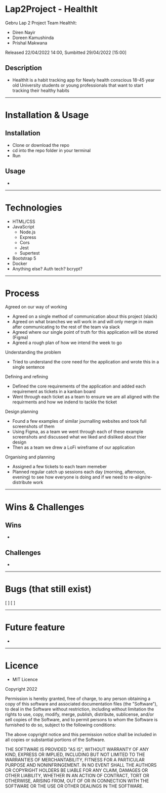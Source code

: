 # Lap2Project - HealthIt

Gebru Lap 2 Project Team HealthIt:

- Diren Nayir
- Doreen Kamushinda
- Prishal Makwana

Released 22/04/2022 14:00, Sumbitted 29/04/2022 [15:00]

## Description

- HealthIt is a habit tracking app for Newly health conscious 18-45 year old University students or young professionals that want to start tracking their healthy habits

---

# Installation & Usage

## Installation

- Clone or download the repo
- cd into the repo folder in your terminal
- Run

## Usage

-

---

# Technologies

- HTML/CSS
- JavaScript
  - Node.js
  - Express
  - Cors
  - Jest
  - Supertest
- Bootstrap 5
- Docker
- Anything else? Auth tech? bcrypt?

---

# Process

Agreed on our way of working

- Agreed on a single method of communication about this project (slack)
- Agreed on what branches we will work in and will only merge in main after communicating to the rest of the team via slack
- Agreed where our single point of truth for this application will be stored (Figma)
- Agreed a rough plan of how we intend the week to go

Understanding the problem

- Tried to understand the core need for the application and wrote this in a single sentence

Defining and refining

- Defined the core requirements of the application and added each requirement as tickets in a kanban board
- Went through each ticket as a team to ensure we are all aligned with the requirments and how we indend to tackle the ticket

Design planning

- Found a few examples of similar journalling websites and took full screenshots of them
- Using Figma, as a team we went through each of these example screenshots and discussed what we liked and disliked about thier design
- Then as a team we drew a LoFi wireframe of our application

Organising and planning

- Assigned a few tickets to each team memeber
- Planned regular catch up sessions each day (morning, afternoon, evening) to see how everyone is doing and if we need to re-align/re-distribute work

---

# Wins & Challenges

## Wins

-

## Challenges

-

---

# Bugs (that still exist)

[ ]
[ ]

---

# Future feature

-

---

# Licence

- MIT Licence

Copyright 2022

Permission is hereby granted, free of charge, to any person obtaining a copy of this software and associated documentation files (the "Software"), to deal in the Software without restriction, including without limitation the rights to use, copy, modify, merge, publish, distribute, sublicense, and/or sell copies of the Software, and to permit persons to whom the Software is furnished to do so, subject to the following conditions:

The above copyright notice and this permission notice shall be included in all copies or substantial portions of the Software.

THE SOFTWARE IS PROVIDED "AS IS", WITHOUT WARRANTY OF ANY KIND, EXPRESS OR IMPLIED, INCLUDING BUT NOT LIMITED TO THE WARRANTIES OF MERCHANTABILITY, FITNESS FOR A PARTICULAR PURPOSE AND NONINFRINGEMENT. IN NO EVENT SHALL THE AUTHORS OR COPYRIGHT HOLDERS BE LIABLE FOR ANY CLAIM, DAMAGES OR OTHER LIABILITY, WHETHER IN AN ACTION OF CONTRACT, TORT OR OTHERWISE, ARISING FROM, OUT OF OR IN CONNECTION WITH THE SOFTWARE OR THE USE OR OTHER DEALINGS IN THE SOFTWARE.
